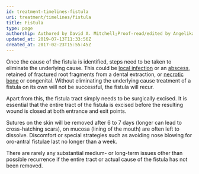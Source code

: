 ```yaml
---
id: treatment-timelines-fistula
uri: treatment/timelines/fistula
title: Fistula
type: page
authorship: Authored by David A. Mitchell;Proof-read/edited by Angelika Sebald
updated_at: 2019-07-13T11:33:56Z
created_at: 2017-02-23T15:55:45Z
---
```


<p>Once the cause of the fistula is identified, steps need to be
    taken to eliminate the underlying cause. This could be
    <a href="/diagnosis/a-z/infection">local infection</a> or an <a href="/diagnosis/a-z/abscess">abscess</a>,
        retained of fractured root fragments from a dental extraction,
        or <a href="/diagnosis/a-z/necrosis/hard">necrotic bone</a>        or congenital. Without eliminating the underlying cause
        treatment of a fistula on its own will not be successful,
        the fistula will recur.</p>
<p>Apart from this, the fistula tract simply needs to be surgically
    excised. It is essential that the entire tract of the fistula
    is excised before the resulting wound is closed at both entrance
    and exit points.</p>
<p>Sutures on the skin will be removed after 6 to 7 days (longer
    can lead to cross-hatching scars), on mucosa (lining of the
    mouth) are often left to dissolve. Discomfort or special
    strategies such as avoiding nose blowing for oro-antral fistulae
    last no longer than a week.</p>
<p>There are rarely any substantial medium- or long-term issues
    other than possible recurrence if the entire tract or actual
    cause of the fistula has not been removed.</p>
